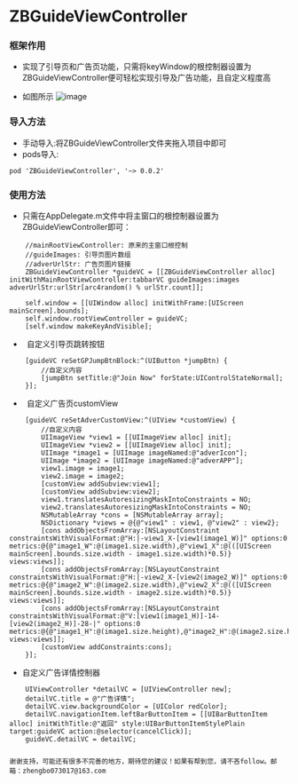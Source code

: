 # ZBGuideViewController

### 框架作用
* 实现了引导页和广告页功能，只需将keyWindow的根控制器设置为ZBGuideViewController便可轻松实现引导及广告功能，且自定义程度高

* 如图所示
![image](https://github.com/AnswerXu/ZBGuideViewControllerDemo/blob/master/ReadImages/guide.gif)


### 导入方法
* 手动导入:将ZBGuideViewController文件夹拖入项目中即可
* pods导入:
 ```
 pod 'ZBGuideViewController', '~> 0.0.2'
 ```

### 使用方法
*   只需在AppDelegate.m文件中将主窗口的根控制器设置为ZBGuideViewController即可：
```Objc 
    //mainRootViewController: 原来的主窗口根控制
    //guideImages: 引导页图片数组
    //adverUrlStr: 广告页图片链接
    ZBGuideViewController *guideVC = [[ZBGuideViewController alloc] initWithMainRootViewController:tabbarVC guideImages:images adverUrlStr:urlStr[arc4random() % urlStr.count]];

    self.window = [[UIWindow alloc] initWithFrame:[UIScreen mainScreen].bounds];
    self.window.rootViewController = guideVC;
    [self.window makeKeyAndVisible];
```

*   自定义引导页跳转按钮
```Objc
    [guideVC reSetGPJumpBtnBlock:^(UIButton *jumpBtn) {
        //自定义内容
        [jumpBtn setTitle:@"Join Now" forState:UIControlStateNormal];
    }];
```

*   自定义广告页customView
```Objc
    [guideVC reSetAdverCustomView:^(UIView *customView) {
        //自定义内容
        UIImageView *view1 = [[UIImageView alloc] init];
        UIImageView *view2 = [[UIImageView alloc] init];
        UIImage *image1 = [UIImage imageNamed:@"adverIcon"];
        UIImage *image2 = [UIImage imageNamed:@"adverAPP"];
        view1.image = image1;
        view2.image = image2;
        [customView addSubview:view1];
        [customView addSubview:view2];
        view1.translatesAutoresizingMaskIntoConstraints = NO;
        view2.translatesAutoresizingMaskIntoConstraints = NO;
        NSMutableArray *cons = [NSMutableArray array];
        NSDictionary *views = @{@"view1" : view1, @"view2" : view2};
        [cons addObjectsFromArray:[NSLayoutConstraint constraintsWithVisualFormat:@"H:|-view1_X-[view1(image1_W)]" options:0 metrics:@{@"image1_W":@(image1.size.width),@"view1_X":@(([UIScreen mainScreen].bounds.size.width - image1.size.width)*0.5)} views:views]];
        [cons addObjectsFromArray:[NSLayoutConstraint constraintsWithVisualFormat:@"H:|-view2_X-[view2(image2_W)]" options:0 metrics:@{@"image2_W":@(image2.size.width),@"view2_X":@(([UIScreen mainScreen].bounds.size.width - image2.size.width)*0.5)} views:views]];
        [cons addObjectsFromArray:[NSLayoutConstraint constraintsWithVisualFormat:@"V:[view1(image1_H)]-14-[view2(image2_H)]-28-|" options:0 metrics:@{@"image1_H":@(image1.size.height),@"image2_H":@(image2.size.height)} views:views]];
        [customView addConstraints:cons];
    }];
```

* 自定义广告详情控制器
```Objc
    UIViewController *detailVC = [UIViewController new];
    detailVC.title = @"广告详情";
    detailVC.view.backgroundColor = [UIColor redColor];
    detailVC.navigationItem.leftBarButtonItem = [[UIBarButtonItem alloc] initWithTitle:@"返回" style:UIBarButtonItemStylePlain target:guideVC action:@selector(cancelClick)];
    guideVC.detailVC = detailVC;
```

### 

	谢谢支持，可能还有很多不完善的地方，期待您的建议！如果有帮到您，请不吝follow。邮箱：zhengbo073017@163.com
